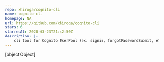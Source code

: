 ```yaml
---
repo: xhiroga/cognito-cli
name: cognito-cli
homepage: NA
url: https://github.com/xhiroga/cognito-cli
stars: 6
starredAt: 2020-03-23T21:42:50Z
description: |-
    cli tool for Cognito UserPool (ex. signin, forgotPasswordSubmit, etc...)
---
```


[object Object]
